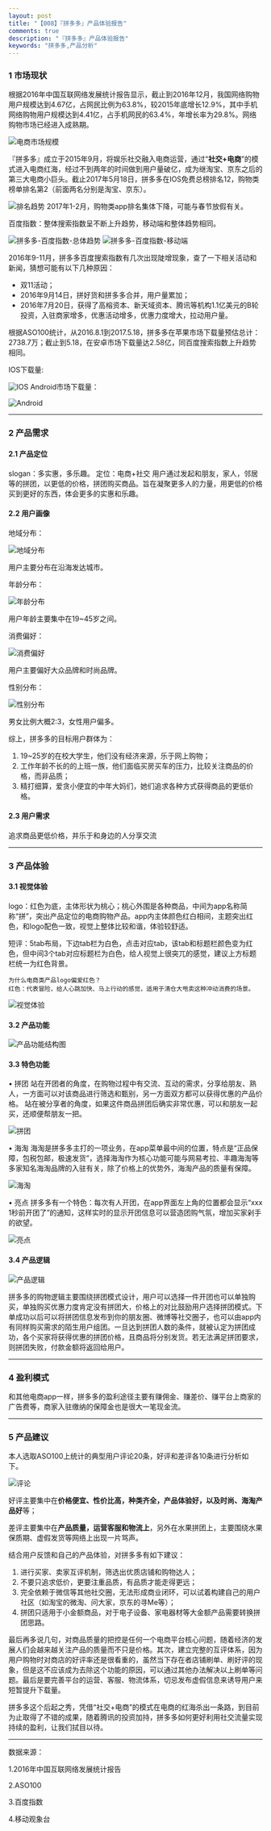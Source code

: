 ```yaml
---
layout: post
title: "【008】『拼多多』产品体验报告"
comments: true
description: "『拼多多』产品体验报告"
keywords: "拼多多,产品分析"
---
```


### 1 市场现状

根据2016年中国互联网络发展统计报告显示，截止到2016年12月，我国网络购物用户规模达到4.67亿，占网民比例为63.8%，较2015年底增长12.9%，其中手机网络购物用户规模达到4.41亿，占手机网民的63.4%，年增长率为29.8%。网络购物市场已经进入成熟期。

![电商市场规模](http://img.blog.csdn.net/20170521113037476?watermark/2/text/aHR0cDovL2Jsb2cuY3Nkbi5uZXQvYWNlbGl0/font/5a6L5L2T/fontsize/400/fill/I0JBQkFCMA==/dissolve/70/gravity/SouthEast)
 
『拼多多』成立于2015年9月，将娱乐社交融入电商运营，通过“**社交+电商**”的模式进入电商红海，经过不到两年的时间做到用户量破亿，成为继淘宝、京东之后的第三大电商小巨头。截止2017年5月18日，拼多多在IOS免费总榜排名12，购物类榜单排名第2（前面两名分别是淘宝、京东）。

![排名趋势](http://img.blog.csdn.net/20170521113546516?watermark/2/text/aHR0cDovL2Jsb2cuY3Nkbi5uZXQvYWNlbGl0/font/5a6L5L2T/fontsize/400/fill/I0JBQkFCMA==/dissolve/70/gravity/SouthEast)
2017年1-2月，购物类app排名集体下降，可能与春节放假有关。

百度指数：整体搜索指数呈不断上升趋势，移动端和整体趋势相同。

![拼多多-百度指数-总体趋势](http://img.blog.csdn.net/20170521113725611?watermark/2/text/aHR0cDovL2Jsb2cuY3Nkbi5uZXQvYWNlbGl0/font/5a6L5L2T/fontsize/400/fill/I0JBQkFCMA==/dissolve/70/gravity/SouthEast)
![拼多多-百度指数-移动端](http://img.blog.csdn.net/20170521113736721?watermark/2/text/aHR0cDovL2Jsb2cuY3Nkbi5uZXQvYWNlbGl0/font/5a6L5L2T/fontsize/400/fill/I0JBQkFCMA==/dissolve/70/gravity/SouthEast)

2016年9-11月，拼多多百度搜索指数有几次出现陡增现象，查了一下相关活动和新闻，猜想可能有以下几种原因：

- 双11活动；
- 2016年9月14日，拼好货和拼多多合并，用户量累加；
- 2016年7月20日，获得了高榕资本、新天域资本、腾讯等机构1.1亿美元的B轮投资，入驻商家增多，优惠活动增多，优惠力度增大，拉动用户量。

根据ASO100统计，从2016.8.1到2017.5.18，拼多多在苹果市场下载量预估总计：2738.7万；截止到5.18，在安卓市场下载量达2.58亿，同百度搜索指数上升趋势相同。

IOS下载量:

![IOS](http://img.blog.csdn.net/20170521114206551?watermark/2/text/aHR0cDovL2Jsb2cuY3Nkbi5uZXQvYWNlbGl0/font/5a6L5L2T/fontsize/400/fill/I0JBQkFCMA==/dissolve/70/gravity/SouthEast)
Android市场下载量：

![Android](http://img.blog.csdn.net/20170521114216962?watermark/2/text/aHR0cDovL2Jsb2cuY3Nkbi5uZXQvYWNlbGl0/font/5a6L5L2T/fontsize/400/fill/I0JBQkFCMA==/dissolve/70/gravity/SouthEast)


---
### 2 产品需求
#### 2.1 产品定位
slogan：多实惠，多乐趣。
定位：电商+社交
用户通过发起和朋友，家人，邻居等的拼团，以更低的价格，拼团购买商品。旨在凝聚更多人的力量，用更低的价格买到更好的东西，体会更多的实惠和乐趣。

#### 2.2 用户画像

地域分布：

![地域分布](http://img.blog.csdn.net/20170521114617515?watermark/2/text/aHR0cDovL2Jsb2cuY3Nkbi5uZXQvYWNlbGl0/font/5a6L5L2T/fontsize/400/fill/I0JBQkFCMA==/dissolve/70/gravity/SouthEast)

用户主要分布在沿海发达城市。

年龄分布：

![年龄分布](http://img.blog.csdn.net/20170521114728501?watermark/2/text/aHR0cDovL2Jsb2cuY3Nkbi5uZXQvYWNlbGl0/font/5a6L5L2T/fontsize/400/fill/I0JBQkFCMA==/dissolve/70/gravity/SouthEast)

用户年龄主要集中在19~45岁之间。

消费偏好：

![消费偏好](http://img.blog.csdn.net/20170521114842022?watermark/2/text/aHR0cDovL2Jsb2cuY3Nkbi5uZXQvYWNlbGl0/font/5a6L5L2T/fontsize/400/fill/I0JBQkFCMA==/dissolve/70/gravity/SouthEast)

用户主要偏好大众品牌和时尚品牌。

性别分布：

![性别分布](http://img.blog.csdn.net/20170521114944051?watermark/2/text/aHR0cDovL2Jsb2cuY3Nkbi5uZXQvYWNlbGl0/font/5a6L5L2T/fontsize/400/fill/I0JBQkFCMA==/dissolve/70/gravity/SouthEast)

男女比例大概2:3，女性用户偏多。

综上，拼多多的目标用户群体为：

 1. 19~25岁的在校大学生，他们没有经济来源，乐于网上购物；
 2. 工作年龄不长的的上班一族，他们面临买房买车的压力，比较关注商品的价格，而非品质；
 3. 精打细算，爱贪小便宜的中年大妈们，她们追求各种方式获得商品的更低价格。

####  2.3 用户需求 
追求商品更低价格，并乐于和身边的人分享交流

---
### 3 产品体验
#### 3.1 视觉体验
logo：红色为底，主体形状为桃心；桃心外围是各种商品，中间为app名称简称“拼”，突出产品定位的电商购物产品。app内主体颜色红白相间，主题突出红色，和logo配色一致，视觉上整体比较和谐，体验较舒适。

短评：5tab布局，下边tab栏为白色，点击对应tab，该tab和标题栏颜色变为红色，但中间3个tab对应标题栏为白色，给人视觉上很突兀的感觉，建议上方标题栏统一为红色背景。

```
为什么电商类产品logo偏爱红色？
红色：代表冒险，给人心跳加快、马上行动的感觉，适用于清仓大甩卖这种冲动消费的场景。
```

![视觉体验](http://img.blog.csdn.net/20170521120856266?watermark/2/text/aHR0cDovL2Jsb2cuY3Nkbi5uZXQvYWNlbGl0/font/5a6L5L2T/fontsize/400/fill/I0JBQkFCMA==/dissolve/70/gravity/SouthEast)



#### 3.2 产品功能

![产品功能结构图](http://img.blog.csdn.net/20170521121434831?watermark/2/text/aHR0cDovL2Jsb2cuY3Nkbi5uZXQvYWNlbGl0/font/5a6L5L2T/fontsize/400/fill/I0JBQkFCMA==/dissolve/70/gravity/SouthEast)

#### 3.3 特色功能

•	拼团
站在开团者的角度，在购物过程中有交流、互动的需求，分享给朋友、熟人，一方面可以对该商品进行筛选和甄别，另一方面双方都可以获得优惠的产品价格。
站在被分享者的角度，如果这件商品拼团后确实非常优惠，可以和朋友一起买，还顺便帮朋友一把。

![拼团](http://img.blog.csdn.net/20170521131949003?watermark/2/text/aHR0cDovL2Jsb2cuY3Nkbi5uZXQvYWNlbGl0/font/5a6L5L2T/fontsize/400/fill/I0JBQkFCMA==/dissolve/70/gravity/SouthEast)

•	海淘
海淘是拼多多主打的一项业务，在app菜单最中间的位置，特点是“正品保障，包税包邮，极速发货”，选择海淘作为核心功能可能与网易考拉、丰趣海淘等多家知名海淘品牌的入驻有关，除了价格上的优势外，海淘产品的质量有保障。

![海淘](http://img.blog.csdn.net/20170521132900386?watermark/2/text/aHR0cDovL2Jsb2cuY3Nkbi5uZXQvYWNlbGl0/font/5a6L5L2T/fontsize/400/fill/I0JBQkFCMA==/dissolve/70/gravity/SouthEast)

•	亮点
拼多多有一个特色：每次有人开团，在app界面左上角的位置都会显示“xxx 1秒前开团了”的通知，这样实时的显示开团信息可以营造团购气氛，增加买家剁手的欲望。

![亮点](http://img.blog.csdn.net/20170521133425369?watermark/2/text/aHR0cDovL2Jsb2cuY3Nkbi5uZXQvYWNlbGl0/font/5a6L5L2T/fontsize/400/fill/I0JBQkFCMA==/dissolve/70/gravity/SouthEast)

#### 3.4 产品逻辑

![产品逻辑](http://img.blog.csdn.net/20170521135236424?watermark/2/text/aHR0cDovL2Jsb2cuY3Nkbi5uZXQvYWNlbGl0/font/5a6L5L2T/fontsize/400/fill/I0JBQkFCMA==/dissolve/70/gravity/SouthEast)

拼多多的购物逻辑主要围绕拼团模式设计，用户可以选择一件开团也可以单独购买，单独购买优惠力度肯定没有拼团大，价格上的对比鼓励用户选择拼团模式。下单成功以后可以将拼团信息发布到你的朋友圈、微博等社交圈子，也可以由app内有同样购买需求的陌生用户组团。一旦达到拼团人数的条件，就被认定为拼团成功，各个买家将获得优惠的拼团价格，且商品将分别发货。若无法满足拼团要求，则拼团失败，付款金额将返回给用户。


---
### 4 盈利模式
和其他电商app一样，拼多多的盈利途径主要有赚佣金、赚差价、赚平台上商家的广告费等，商家入驻缴纳的保障金也是很大一笔现金流。

---
### 5 产品建议
本人选取ASO100上统计的典型用户评论20条，好评和差评各10条进行分析如下。

![评论](http://img.blog.csdn.net/20170521140219902?watermark/2/text/aHR0cDovL2Jsb2cuY3Nkbi5uZXQvYWNlbGl0/font/5a6L5L2T/fontsize/400/fill/I0JBQkFCMA==/dissolve/70/gravity/SouthEast)

好评主要集中在**价格便宜、性价比高，种类齐全，产品体验好，以及时尚、海淘产品好**等；

差评主要集中在**产品质量，运营客服和物流上**，另外在水果拼团上，主要围绕水果保质期、虚假发货等网络上出现一片骂声。

结合用户反馈和自己的产品体验，对拼多多有如下建议：

1.	进行买家、卖家互评机制，筛选出优质店铺和购物达人；
2.	不要只追求低价，更要注重品质，有品质才能走得更远；
3.	完全依赖于微信等其他社交圈，无法形成商业闭环，可以试着构建自己的用户社区（如淘宝的微淘、问大家，京东的寻Me等）；
4.	拼团只适用于小金额商品，对于电子设备、家电器材等大金额产品需要转换拼团思路。

最后再多说几句，对商品质量的把控是任何一个电商平台核心问题，随着经济的发展人们会越来越关注产品的质量而不只是价格。其次，建立完整的互评体系，因为用户购物时对商店的好评率还是很看重的，虽然当下存在者店铺刷单、刷好评的现象，但是这不应该成为去除这个功能的原因，可以通过其他办法解决以上刷单等问题。最后是要完善平台的运营、客服、物流体系，切忌发布虚假信息来诱导用户来短暂提升下载量。

拼多多这个后起之秀，凭借“社交+电商”的模式在电商的红海杀出一条路，到目前为止取得了不错的成果，随着腾讯的投资加持，拼多多如何更好利用社交流量实现持续的盈利，让我们拭目以待。

---
数据来源：

1.2016年中国互联网络发展统计报告

2.ASO100

3.百度指数

4.移动观象台
